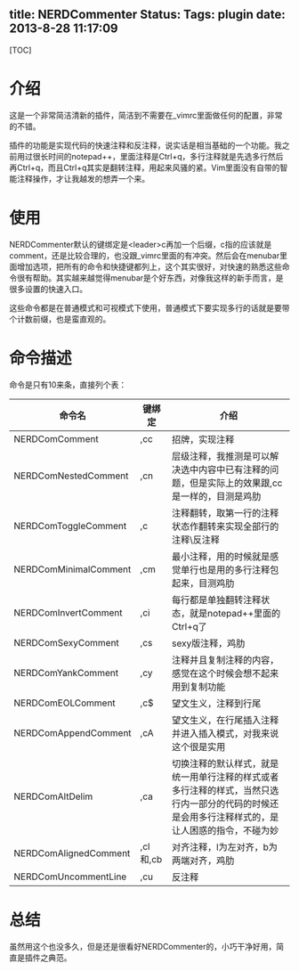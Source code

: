 title: NERDCommenter
Status:
Tags: plugin
date: 2013-8-28 11:17:09
---

[TOC]

# 介绍

这是一个非常简洁清新的插件，简洁到不需要在\_vimrc里面做任何的配置，非常的不错。

插件的功能是实现代码的快速注释和反注释，说实话是相当基础的一个功能。我之前用过很长时间的notepad++，里面注释是Ctrl+q，多行注释就是先选多行然后再Ctrl+q，而且Ctrl+q其实是翻转注释，用起来风骚的紧。Vim里面没有自带的智能注释操作，才让我越发的想弄一个来。

<!--more-->

# 使用

NERDCommenter默认的键绑定是\<leader\>c再加一个后缀，c指的应该就是comment，还是比较合理的，也没跟\_vimrc里面的有冲突。然后会在menubar里面增加选项，把所有的命令和快捷键都列上，这个其实很好，对快速的熟悉这些命令很有帮助。其实越来越觉得menubar是个好东西，对像我这样的新手而言，是很多设置的快速入口。

这些命令都是在普通模式和可视模式下使用，普通模式下要实现多行的话就是要带个计数前缀，也是蛮直观的。

# 命令描述

命令是只有10来条，直接列个表：

命令名|键绑定|介绍
---|---|---
NERDComComment|,cc|招牌，实现注释
NERDComNestedComment|,cn|层级注释，我推测是可以解决选中内容中已有注释的问题，但是实际上的效果跟,cc是一样的，目测是鸡肋
NERDComToggleComment|,c<space>|注释翻转，取第一行的注释状态作翻转来实现全部行的注释\反注释
NERDComMinimalComment|,cm|最小注释，用的时候就是感觉单行也是用的多行注释包起来，目测鸡肋
NERDComInvertComment|,ci|每行都是单独翻转注释状态，就是notepad++里面的Ctrl+q了
NERDComSexyComment|,cs|sexy版注释，鸡肋
NERDComYankComment|,cy|注释并且复制注释的内容，感觉在这个时候会想不起来用到复制功能
NERDComEOLComment|,c$|望文生义，注释到行尾
NERDComAppendComment|,cA|望文生义，在行尾插入注释并进入插入模式，对我来说这个很是实用
NERDComAltDelim|,ca|切换注释的默认样式，就是统一用单行注释的样式或者多行注释的样式，当然只选行内一部分的代码的时候还是会用多行注释样式的，是让人困惑的指令，不碰为妙
NERDComAlignedComment|,cl和,cb|对齐注释，l为左对齐，b为两端对齐，鸡肋
NERDComUncommentLine|,cu|反注释

# 总结

虽然用这个也没多久，但是还是很看好NERDCommenter的，小巧干净好用，简直是插件之典范。


